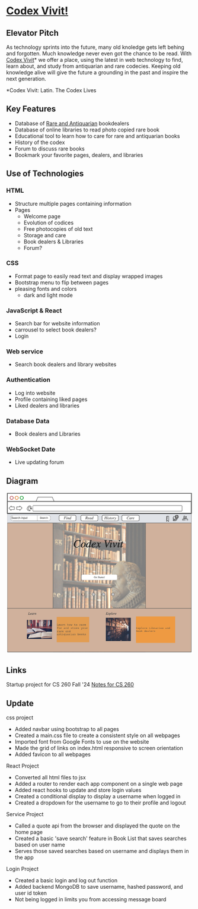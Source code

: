 # <ins>Codex Vivit!</ins>

## Elevator Pitch
   As technology sprints into the future, many old knoledge gets left behing and forgotten. Much knowledge never even got the chance to be read. With <ins>Codex Vivit</ins>* we offer a place, using the latest in web technology to find, learn about, and study from antiquarian and rare codecies. Keeping old knowledge alive will give the future a grounding in the past and inspire the next generation.

   *Codex Vivit: Latin. The Codex Lives

## Key Features
   - Database of <ins>Rare and Antiquarian</ins> bookdealers
   - Database of online libraries to read photo copied rare book
   - Educational tool to learn how to care for rare and antiquarian books
   - History of the codex
   - Forum to discuss rare books
   - Bookmark your favorite pages, dealers, and libraries

## Use of Technologies
   ### HTML
- Structure multiple pages containing information
- Pages
	- Welcome page
	- Evolution of codices
	- Free photocopies of old text
	- Storage and care
	- Book dealers & Libraries
	- Forum? 
### CSS
- Format page to easily read text and display wrapped images
- Bootstrap menu to flip between pages
- pleasing fonts and colors
	- dark and light mode
### JavaScript & React
- Search bar for website information
- carrousel to select book dealers?
- Login
### Web service 
- Search book dealers and library websites
### Authentication
- Log into website
- Profile containing liked pages
- Liked dealers and libraries
### Database Data
- Book dealers and Libraries
### WebSocket Date
- Live updating forum




## Diagram

![Rough diagram of the home page](images/mockups/HomePageMockup_09-13-24.png "Home Page Mockup")

## Links
Startup project for CS 260 Fall '24
[Notes for CS 260](./notes.md)

## Update
css project
- Added navbar using bootstrap to all pages
- Created a main.css file to create a consistent style on all webpages
- Imported font from Google Fonts to use on the website
- Made the grid of links on index.html responsive to screen orientation
- Added favicon to all webpages

React Project
- Converted all html files to jsx
- Added a router to render each app component on a single web page
- Added react hooks to update and store login values
- Created a conditional display to display a username when logged in
- Created a dropdown for the username to go to their profile and logout

Service Project
- Called a quote api from the browser and displayed the quote on the home page
- Created a basic 'save search' feature in Book List that saves searches based on user name
- Serves those saved searches based on username and displays them in the app

Login Project
- Created a basic login and log out function
- Added backend MongoDB to save username, hashed password, and user id token
- Not being logged in limits you from accessing message board

